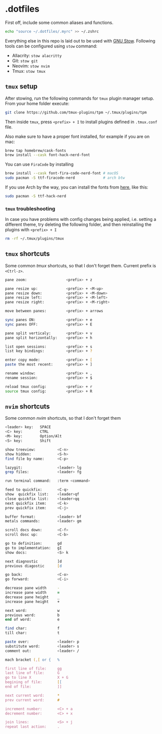 # .dotfiles

First off, include some common aliases and functions.

```zsh
echo "source ~/.dotfiles/.myrc" >> ~/.zshrc
```

Everything else in this repo is laid out to be used with [GNU Stow](https://www.gnu.org/software/stow/). Following tools can be configured using `stow` command:

- Allacrity: `stow alacritty`
- Git: `stow git`
- Neovim: `stow nvim`
- Tmux: `stow tmux`

## `tmux` setup

After stowing, run the following commands for `tmux` plugin manager setup. From your home folder execute:

```zsh
git clone https://github.com/tmux-plugins/tpm ~/.tmux/plugins/tpm
```

Then inside `tmux`, press `<prefix> + I` to install plugins defined in `.tmux.conf` file.

Also make sure to have a proper font installed, for example if you are on mac:

```zsh
brew tap homebrew/cask-fonts
brew install --cask font-hack-nerd-font
```

You can use `FiraCode` by installing

```zsh
brew install --cask font-fira-code-nerd-font # macOS
sudo pacman -S ttf-firacode-nerd             # arch btw
```

If you use Arch by the way, you can install the fonts from [here](https://archlinux.org/groups/any/nerd-fonts/), like this:

```zsh
sudo pacman -S ttf-hack-nerd
```

### `tmux` troubleshooting

In case you have problems with config changes being applied, i.e. setting a different theme, try deleting the following folder, and then reinstalling the plugins with `<prefix> + I` 

```zsh
rm -rf ~/.tmux/plugins/tmux 
```

## `tmux` shortcuts

Some common _tmux_ shortcuts, so that I don't forget them. Current prefix is `<Ctrl-z>`.

```zsh
pane zoom:                  <prefix> + z

pane resize up:             <prefix> + <M-up>
pane resize down:           <prefix> + <M-down>
pane resize left:           <prefix> + <M-left>
pane resize right:          <prefix> + <M-right>

move between panes:         <prefix> + arrows

sync panes ON:              <prefix> + e
sync panes OFF:             <prefix> + E

pane split verticaly:       <prefix> + v
pane split horizontally:    <prefix> + h

list open sessions:         <prefix> + s
list key bindings:          <prefix> + ?

enter copy mode:            <prefix> + [
paste the most recent:      <prefix> + ]

rename window:              <prefix> + ,
rename session:             <prefix> + $

reload tmux config:         <prefix> + r
source tmux config:         <prefix> + R
```

## `nvim` shortcuts

Some common _nvim_ shortcuts, so that I don't forget them

```zsh
<leader> key:   SPACE
<C> key:        CTRL
<M> key:        Option/Alt
<S> key:        Shift

show treeview:          <C-n>
show hidden:            <S-h>
find file by name:      <C-p>

lazygit:                <leader> lg
grep files:             <leader> fg

run terminal command:   :term <command>

feed to quickfix:       <C-q>
show  quickfix list:    <leader>qf
close quickfix list:    <leader>qq
next quickfix item:     <C-k>
prev quickfix item:     <C-j>

buffer format:          <leader> bf
metals commands:        <leader> gm

scroll docs down:       <C-f>
scroll dosc up:         <C-b>

go to definition:       gd
go to implementation:   gI
show docs:              <S> k

next diagnostic         ]d
previous diagostic      [d

go back:                <C-o>
go forward:             <C-i>

decrease pane width     -
increase pane width     =
decrease pane height    _
increase pane height    +

next word:              w
previous word:          b
end of word:            e

find char:              f
till char:              t

paste over:             <leader> p
substitute word:        <leader> s
comment out:            <leader> /

mach bracket (,[ or {   %

first line of file:     gg
last line of file:      G
go to line X            X + G
begining of file:       [[
end of file:            ]]

next current word:      *
prev current word:      #

increment number:       <C> + a
decrement number:       <C> + x

join lines:             <S> + j
repeat last action:     .
```
